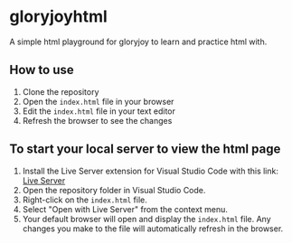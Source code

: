 # gloryjoyhtml

A simple html playground for gloryjoy to learn and practice html with.

## How to use

1. Clone the repository
2. Open the `index.html` file in your browser
3. Edit the `index.html` file in your text editor
4. Refresh the browser to see the changes

## To start your local server to view the html page

1. Install the Live Server extension for Visual Studio Code with this link: [Live Server](https://marketplace.visualstudio.com/items?itemName=ritwickdey.LiveServer)
2. Open the repository folder in Visual Studio Code.
3. Right-click on the `index.html` file.
4. Select "Open with Live Server" from the context menu.
5. Your default browser will open and display the `index.html` file. Any changes you make to the file will automatically refresh in the browser.
